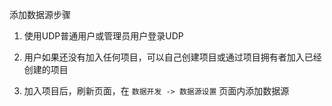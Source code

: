 添加数据源步骤

1. 使用UDP普通用户或管理员用户登录UDP

2. 用户如果还没有加入任何项目，可以自己创建项目或通过项目拥有者加入已经创建的项目

3. 加入项目后，刷新页面，在 `数据开发 -> 数据源设置` 页面内添加数据源
